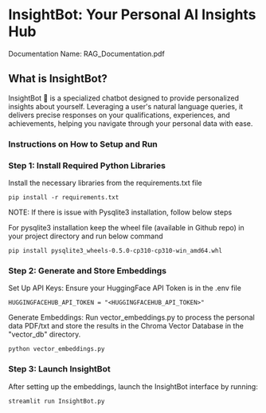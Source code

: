 # InsightBot: Your Personal AI Insights Hub

Documentation Name: RAG_Documentation.pdf

## What is InsightBot?
InsightBot 🤖 is a specialized chatbot designed to provide personalized insights about yourself. Leveraging a user's natural language queries, it delivers precise responses on your qualifications, experiences, and achievements, helping you navigate through your personal data with ease.

### Instructions on How to Setup and Run
### Step 1: Install Required Python Libraries
Install the necessary libraries from the requirements.txt file
```
pip install -r requirements.txt
```

NOTE: If there is issue with Pysqlite3 installation, follow below steps

For pysqlite3 installation keep the wheel file (available in Github repo) in your project directory and run below command
```
pip install pysqlite3_wheels-0.5.0-cp310-cp310-win_amd64.whl
```
### Step 2: Generate and Store Embeddings

Set Up API Keys: Ensure your HuggingFace API Token is in the .env file
```
HUGGINGFACEHUB_API_TOKEN = "<HUGGINGFACEHUB_API_TOKEN>"
```
Generate Embeddings: Run vector_embeddings.py to process the personal data PDF/txt and store the results in the Chroma Vector Database in the "vector_db" directory.
```
python vector_embeddings.py
```
### Step 3: Launch InsightBot
After setting up the embeddings, launch the InsightBot interface by running:
```
streamlit run InsightBot.py
```
